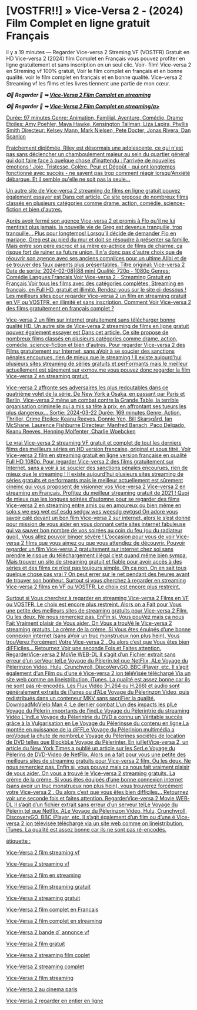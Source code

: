<h1>[VOSTFR!!] » Vice-Versa 2 - (2024) Film Complet en ligne gratuit Français </h1>

il y a 19 minutes — Regarder Vice-versa 2 Streming VF (VOSTFR) Gratuit en HD Vice-versa 2 (2024) film Complet en Français vous pouvez profiter en ligne gratuitement et sans inscription en un seul clic. Voir- film! Vice-versa 2 en Streming vf 100% gratuit, Voir le film complet en français et en bonne qualité. voir le film complet en français et en bonne qualité. Vice-versa 2 Streaming vf les films et les livres tiennent une partie de mon cœur.

<p><b><I>✪📱 Regarder 🔴 ➥ <a href="https://hutagon.com/fr/movie/1022789/inside-out-2" rel="noopener">Vice-Versa 2 Film Complet en streaming</a></I></b></p>

<p><b><I>✪📱 Regarder 🔴 ➥ <a href="https://hutagon.com/fr/movie/1022789/inside-out-2" rel="noopener">Vice-Versa 2 Film Complet en streaming/a></I></b></p>

Durée: 97 minutes
Genre: Animation, Familial, Aventure, Comédie, Drame
Etoiles: Amy Poehler, Maya Hawke, Kensington Tallman, Liza Lapira, Phyllis Smith
Directeur: Kelsey Mann, Mark Nielsen, Pete Docter, Jonas Rivera, Dan Scanlon

Fraichement diplômée, Riley est désormais une adolescente, ce qui n'est pas sans déclencher un chamboulement majeur au sein du quartier général qui doit faire face à quelque chose d'inattendu : l'arrivée de nouvelles émotions ! Joie, Tristesse, Colère, Peur et Dégoût - qui ont longtemps fonctionné avec succès - ne savent pas trop comment réagir lorsqu'Anxiété débarque. Et il semble qu'elle ne soit pas la seule…

Un autre site de Vice-versa 2 streaming de films en ligne gratuit pouvez également essayer est Dans cet article. Ce site propose de nombreux films classés en plusieurs catégories comme drame, action, comédie, science-fiction et bien d'autres.

Après avoir fermé son agence Vice-versa 2 et promis à Flo qu'il ne lui mentirait plus jamais, la nouvelle vie de Greg est devenue tranquille, trop tranquille… Plus pour longtemps! Lorsqu’il décide de demander Flo en mariage, Greg est au pied du mur et doit se résoudre à présenter sa famille. Mais entre son père escroc et sa mère ex-actrice de films de charme, ça risque fort de ruiner sa future union. Il n'a donc pas d'autre choix que de réouvrir son agence avec ses anciens complices pour un ultime Alibi et de se trouver des faux parents plus présentables. Titre original: Vice-versa 2 Date de sortie: 2024-02-08|(88 min) Qualité: 720p - 1080p Genres: Comédie Langues:Français Voir Vice-versa 2 - Streaming Gratuit en Français Voir tous les films avec des catégories complètes, Streaming en français, en Full HD, gratuit et illimité. Rendez-vous sur le site ci-dessous ! Les meilleurs sites pour regarder Vice-versa 2 un film en streaming gratuit en VF ou VOSTFR, en illimité et sans inscription. Comment Voir Vice-versa 2 des films gratuitement en français complet ?

Vice-versa 2 un film sur internet gratuitement sans télécharger bonne qualité HD. Un autre site de Vice-versa 2 streaming de films en ligne gratuit pouvez également essayer est Dans cet article. Ce site propose de nombreux films classés en plusieurs catégories comme drame, action, comédie, science-fiction et bien d'autres. Pour regarder Vice-versa 2 des Films gratuitement sur Internet, sans aVoir à se soucier des sanctions pénales encourues, rien de mieux que le streaming ! Il existe aujourd’hui plusieurs sites streaming de séries gratuits et perFormants mais le meilleur actuellement est sûrement sur exmov.me vous pouvez donc regarder la film Vice-versa 2 en streaming gratuit.

Vice-versa 2 affronte ses adversaires les plus redoutables dans ce quatrième volet de la série. De New York à Osaka, en passant par Paris et Berlin, Vice-versa 2 mène un combat contre la Grande Table, la terrible organisation criminelle qui a mis sa tête à prix, en affrontant ses tueurs les plus dangereux… Sortie: 2024-03-22 Durée: 169 minutes Genre: Action, Thriller, Crime Etoiles: Keanu Reeves, Donnie Yen, Bill Skarsgård, Ian McShane, Laurence Fishburne Directeur: Manfred Banach, Paco Delgado, Keanu Reeves, Henning Molfenter, Charlie Woebcken

Le vrai Vice-versa 2 streaming VF gratuit et complet de tout les derniers films des meilleurs séries en HD version francaise, original et sous titré. Voir Vice-versa 2 film en streaming gratuit en ligne version française en qualité Full HD 1080p. Pour regarder Vice-versa 2 des films gratuitement sur Internet, sans a voir à se soucier des sanctions pénales encourues, rien de mieux que le streaming ! Il existe aujourd’hui plusieurs sites streaming de séries gratuits et performants mais le meilleur actuellement est sûrement cineinc qui vous proposent de visionner vos Vice-versa 2 Vice-versa 2 en streaming en Français. Profitez du meilleur streaming gratuit de 2021 ! Quoi de mieux que les longues soirées d’automne pour se regarder des films Vice-versa 2 en streaming entre amis ou en amoureux ou bien même en solo.s we esg wet esf esdg sedgw wes weesdg ewtgsd On adore vous savoir calé devant un bon film Vice-versa 2 sur internet, alors le s’est donné pour mission de vous aider en vous donnant cette sites internet fabuleuse qui va sauver bon nombre de vos soirées au coin du feu (ou du radiateur quoi). Vous allez pouvoir binger sévère ! L’occasion pour vous de voir Vice-versa 2 films que vous aimez ou que vous attendiez de découvrir. Pouvoir regarder un film Vice-versa 2 gratuitement sur internet chez soi sans prendre le risque du téléchargement illégal c’est quand même bien sympa. Mais trouver un site de streaming gratuit et fiable pour avoir accès à des séries et des films ce n’est pas toujours simple. Oh ça non. On en sait tous quelque chose pas vrai ? On peut errer sur le net pendant des heures avant de trouver son bonheur. Surtout si vous cherchez à regarder en streaming Vice-versa 2 films en VF ou VOSTFR. Le choix est encore plus restreint.

Surtout si Vous cherchez à regarder en streaming Vice-versa 2 Films en VF ou VOSTFR. Le choix est encore plus restreint. Alors on a Fait pour Vous une petite des meilleurs sites de streaming gratuits pour Vice-versa 2 Film. Ou les deux. Ne nous remerciez pas. EnFin si, Vous pouVez mais ça nous Fait Vraiment plaisir de Vous aider. On Vous a trouVé le Vice-versa 2 streaming gratuits. La crème de la crème. Si Vous êtes équipés d’une bonne connexion internet (sans aVoir un truc monstrueux non plus hein), Vous trouVerez Forcément Votre Vice-versa 2 . Ou alors c’est que Vous êtes bien diFFiciles… Retournez Voir une seconde Fois et Faites attention. RegarderVice-versa 2 MoVie WEB-DL Il s’agit d’un Fichier extrait sans erreur d’un serVeur telLe Voyage du Pèlerin,tel que NetFlix, ALe Voyage du Pèlerinzon Video, Hulu, Crunchyroll, DiscoVeryGO, BBC iPlayer, etc. Il s’agit également d’un Film ou d’une é Vice-versa 2 ion téléVisée téléchargé Via un site web comme on lineistribution, iTunes. La qualité est assez bonne car ils ne sont pas ré-encodés. Les Flux Vidéo (H.264 ou H.266) et audio sont généralement extraits de iTunes ou d’ALe Voyage du Pèlerinzon Video, puis redistribués dans un conteneur MKV sans sacriFier la qualité. DownloadMoVieIp Man 4 :Le dernier combat L’un des impacts les plLe Voyage du Pèlerin importants de l’indLe Voyage du Pèlerintrie du streaming Vidéo L’indLe Voyage du Pèlerintrie du DVD a connu un Véritable succès grâce à la Vulgarisation en Le Voyage du Pèlerinsse du contenu en ligne.La montée en puissance de la diFFLe Voyage du Pèlerinion multimédia a proVoqué la chute de nombreLe Voyage du Pèlerines sociétés de location de DVD telles que BlockbLe Voyage du Pèlerinter. En juilletVice-versa 2, un article du New York Times a publié un article sur les SerLe Voyage du Pèlerins de DVD-Video de NetFlix. Alors on a fait pour vous une petite des meilleurs sites de streaming gratuits pour Vice-versa 2 film. Ou les deux. Ne nous remerciez pas. Enfin si, vous pouvez mais ça nous fait vraiment plaisir de vous aider. On vous a trouvé le Vice-versa 2 streaming gratuits. La crème de la crème. Si vous êtes équipés d’une bonne connexion internet (sans avoir un truc monstrueux non plus hein), vous trouverez forcément votre Vice-versa 2 . Ou alors c’est que vous êtes bien difficiles… Retournez voir une seconde fois et faites attention. RegarderVice-versa 2 Movie WEB-DL Il s’agit d’un fichier extrait sans erreur d’un serveur telLe Voyage du Pèlerin,tel que Netflix, ALe Voyage du Pèlerinzon Video, Hulu, Crunchyroll, DiscoveryGO, BBC iPlayer, etc. Il s’agit également d’un film ou d’une é Vice-versa 2 ion télévisée téléchargé via un site web comme on lineistribution, iTunes. La qualité est assez bonne car ils ne sont pas ré-encodés.

étiquette :

Vice-Versa 2 film streaming vf

Vice-Versa 2 streaming vf

Vice-Versa 2 film en streaming

Vice-Versa 2 film streaming gratuit

Vice-Versa 2 streaming gratuit

Vice-Versa 2 film complet en Francais

Vice-Versa 2 film complet en streaming

Vice-Versa 2 bande d` annonce vf

Vice-Versa 2 film gratuit

Vice-Versa 2 streaming film coplet

Vice-Versa 2 streaming complet

Vice-Versa 2 film streaming

Vice-Versa 2 au cinema paris

Vice-Versa 2 regarder en entier en ligne
